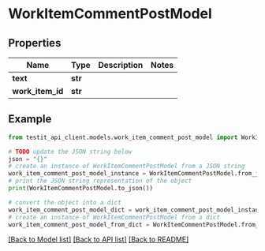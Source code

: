 # WorkItemCommentPostModel


## Properties

Name | Type | Description | Notes
------------ | ------------- | ------------- | -------------
**text** | **str** |  | 
**work_item_id** | **str** |  | 

## Example

```python
from testit_api_client.models.work_item_comment_post_model import WorkItemCommentPostModel

# TODO update the JSON string below
json = "{}"
# create an instance of WorkItemCommentPostModel from a JSON string
work_item_comment_post_model_instance = WorkItemCommentPostModel.from_json(json)
# print the JSON string representation of the object
print(WorkItemCommentPostModel.to_json())

# convert the object into a dict
work_item_comment_post_model_dict = work_item_comment_post_model_instance.to_dict()
# create an instance of WorkItemCommentPostModel from a dict
work_item_comment_post_model_from_dict = WorkItemCommentPostModel.from_dict(work_item_comment_post_model_dict)
```
[[Back to Model list]](../README.md#documentation-for-models) [[Back to API list]](../README.md#documentation-for-api-endpoints) [[Back to README]](../README.md)


